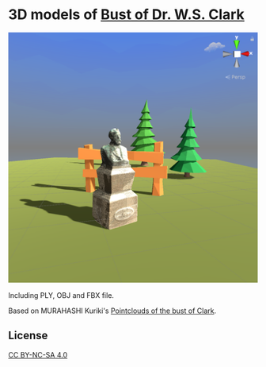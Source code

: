 # 3D models of [Bust of Dr. W.S. Clark](https://www.global.hokudai.ac.jp/dhu/page/Clark.html)

![image of the bust of clark](https://github.com/Tsurumiya/Clark_3D/blob/master/clark_image.png)

Including PLY, OBJ and FBX file.

Based on MURAHASHI Kuriki's [Pointclouds of the bust of Clark](https://github.com/mkuriki1990/pointclouds_clark).

## License
[CC BY-NC-SA 4.0](https://creativecommons.org/licenses/by-nc-sa/4.0/deed.ja)
